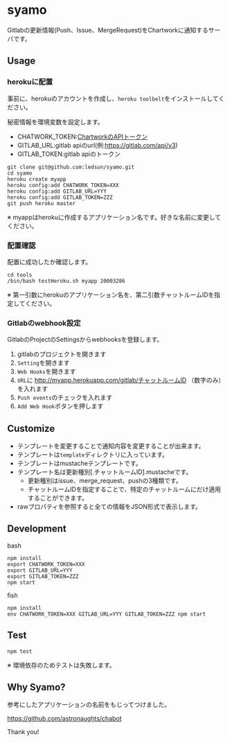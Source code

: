syamo
=====

Gitlabの更新情報(Push、Issue、MergeRequest)をChartworkに通知するサーバです。

## Usage
### herokuに配置
事前に、herokuのアカウントを作成し、`heroku toolbelt`をインストールしてください。

秘密情報を環境変数を設定します。

- CHATWORK_TOKEN:[ChartworkのAPIトークン](http://developer.chatwork.com/ja/)
- GITLAB_URL:gitlab apiのurl(例:https://gitlab.com/api/v3)
- GITLAB_TOKEN:gitlab apiのトークン

```
git clone git@github.com:ledsun/syamo.git
cd syamo
heroku create myapp
heroku config:add CHATWORK_TOKEN=XXX
heroku config:add GITLAB_URL=YYY
heroku config:add GITLAB_TOKEN=ZZZ
git push heroku master
```

※ myappはherokuに作成するアプリケーション名です。好きな名前に変更してください。

### 配置確認
配置に成功したか確認します。

```
cd tools
/bin/bash testHeroku.sh myapp 20003286
```

※ 第一引数にherokuのアプリケーション名を、第二引数チャットルームIDを指定してください。

### Gitlabのwebhook設定
GitlabのProjectのSettingsからwebhooksを登録します。

1. gitlabのプロジェクトを開きます
1. `Setting`を開きます
1. `Web Hooks`を開きます
1. `URL`に http://myapp.herokuapp.com/gitlab/チャットルームID （数字のみ） を入れます
1. `Push events`のチェックを入れます
1. `Add Web Hook`ボタンを押します

## Customize

- テンプレートを変更することで通知内容を変更することが出来ます。
- テンプレートは`template`ディレクトリに入っています。
- テンプレートはmustacheテンプレートです。
- テンプレート名は更新種別[.チャットルームID].mustacheです。
  - 更新種別はissue、merge_request、pushの3種類です。
  - チャットルームIDを指定することで、特定のチャットルームにだけ適用することができます。
- rawプロパティを参照すると全ての情報をJSON形式で表示します。

## Development

bash

```
npm install
export CHATWORK_TOKEN=XXX
export GITLAB_URL=YYY
export GITLAB_TOKEN=ZZZ
npm start
```

fish

```
npm install
env CHATWORK_TOKEN=XXX GITLAB_URL=YYY GITLAB_TOKEN=ZZZ npm start
```

## Test

```
npm test
```

※ 環境依存のためテストは失敗します。

## Why Syamo?
参考にしたアプリケーションの名前をもじってつけました。

https://github.com/astronaughts/chabot

Thank you!
